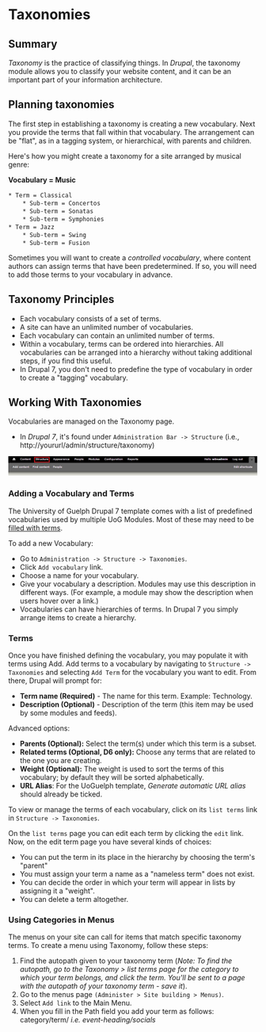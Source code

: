 # Taxonomies
## Summary
*Taxonomy* is the practice of classifying things. In *Drupal*, the taxonomy module allows you to classify your website content, and it can be an important part of your information architecture.

## Planning taxonomies
The first step in establishing a taxonomy is creating a new vocabulary. Next you provide the terms that fall within that vocabulary. The arrangement can be "flat", as in a tagging system, or hierarchical, with parents and children.

Here's how you might create a taxonomy for a site arranged by musical genre:

**Vocabulary = Music**

    * Term = Classical
        * Sub-term = Concertos
        * Sub-term = Sonatas
        * Sub-term = Symphonies
    * Term = Jazz
        * Sub-term = Swing
        * Sub-term = Fusion

Sometimes you will want to create a *controlled vocabulary*, where content authors can assign terms that have been predetermined. If so, you will need to add those terms to your vocabulary in advance.

## Taxonomy Principles
* Each vocabulary consists of a set of terms.
* A site can have an unlimited number of vocabularies.
* Each vocabulary can contain an unlimited number of terms.
* Within a vocabulary, terms can be ordered into hierarchies. All vocabularies can be arranged into a hierarchy without taking additional steps, if you find this useful.
* In Drupal 7, you don't need to predefine the type of vocabulary in order to create a "tagging" vocabulary.

## Working With Taxonomies
Vocabularies are managed on the Taxonomy page.
* In *Drupal 7*, it's found under `Administration Bar -> Structure` (i.e., http://yoururl/admin/structure/taxonomy)

![Administration Menu Bar with Structure selected.](images/ambs.png)

### Adding a Vocabulary and Terms
The University of Guelph Drupal 7 template comes with a list of predefined vocabularies used by multiple UoG Modules. Most of these may need to be [filled with terms](taxonomies.md#terms).

To add a new Vocabulary:
* Go to `Administration -> Structure -> Taxonomies`.
* Click `Add vocabulary` link.
* Choose a name for your vocabulary.
* Give your vocabulary a description. Modules may use this description in different ways. (For example, a module may show the description when users hover over a link.)
* Vocabularies can have hierarchies of terms. In Drupal 7 you simply arrange items to create a hierarchy.

### Terms
Once you have finished defining the vocabulary, you may populate it with terms using Add. Add terms to a vocabulary by navigating to `Structure -> Taxonomies` and selecting `Add Term` for the vocabulary you want to edit. From there, Drupal will prompt for:

* **Term name (Required)** - The name for this term. Example: Technology.
* **Description (Optional)** - Description of the term (this item may be used by some modules and feeds).

Advanced options:

* **Parents (Optional):** Select the term(s) under which this term is a subset.
* **Related terms (Optional, D6 only):** Choose any terms that are related to the one you are creating.
* **Weight (Optional):** The weight is used to sort the terms of this vocabulary; by default they will be sorted alphabetically.
* **URL Alias**: For the UoGuelph template, *Generate automatic URL alias* should already be ticked.

To view or manage the terms of each vocabulary, click on its `list terms` link in `Structure -> Taxonomies`.

On the `list terms` page you can edit each term by clicking the `edit` link. Now, on the edit term page you have several kinds of choices:
* You can put the term in its place in the hierarchy by choosing the term's "parent"
* You must assign your term a name as a "nameless term" does not exist.
* You can decide the order in which your term will appear in lists by assigning it a "weight".
* You can delete a term altogether.


### Using Categories in Menus

The menus on your site can call for items that match specific taxonomy terms. To create a menu using Taxonomy, follow these steps:

1. Find the autopath given to your taxonomy term (*Note: To find the autopath, go to the Taxonomy > list terms page for the category to which your term belongs, and click the term. You'll be sent to a page with the autopath of your taxonomy term - save it*).
2. Go to the menus page `(Administer > Site building > Menus)`.
3. Select `Add link` to the Main Menu.
4. When you fill in the Path field you add your term as follows: category/term/ *i.e. event-heading/socials*
